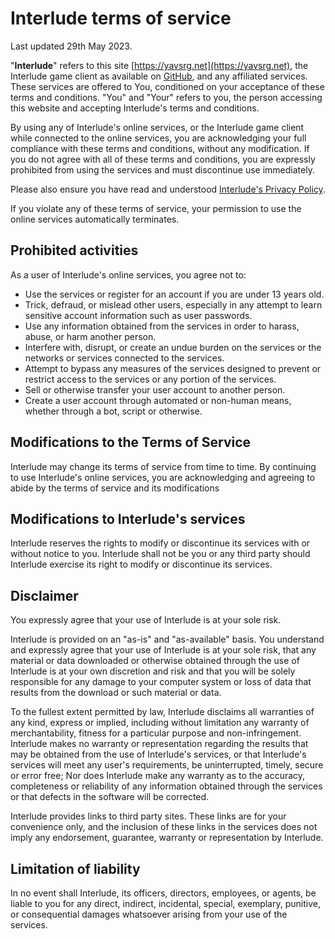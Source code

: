 # Interlude terms of service
Last updated 29th May 2023.

"**Interlude**" refers to this site [https://yavsrg.net](https://yavsrg.net), the Interlude game client as available on [GitHub](https://github.com/YAVSRG/Interlude), and any affiliated services. These services are offered to You, conditioned on your acceptance of these terms and conditions.
"You" and "Your" refers to you, the person accessing this website and accepting Interlude's terms and conditions.

By using any of Interlude's online services, or the Interlude game client while connected to the online services, you are acknowledging your full compliance with these terms and conditions, without any modification. If you do not agree with all of these terms and conditions, you are expressly prohibited from using the services and must discontinue use immediately.

Please also ensure you have read and understood [Interlude's Privacy Policy](privacy_policy.html).

If you violate any of these terms of service, your permission to use the online services automatically terminates.

## Prohibited activities
As a user of Interlude's online services, you agree not to:

- Use the services or register for an account if you are under 13 years old.
- Trick, defraud, or mislead other users, especially in any attempt to learn sensitive account information such as user passwords.
- Use any information obtained from the services in order to harass, abuse, or harm another person.
- Interfere with, disrupt, or create an undue burden on the services or the networks or services connected to the services.
- Attempt to bypass any measures of the services designed to prevent or restrict access to the services or any portion of the services.
- Sell or otherwise transfer your user account to another person.
- Create a user account through automated or non-human means, whether through a bot, script or otherwise.

## Modifications to the Terms of Service
Interlude may change its terms of service from time to time.
By continuing to use Interlude's online services, you are acknowledging and agreeing to abide by the terms of service and its modifications

## Modifications to Interlude's services
Interlude reserves the rights to modify or discontinue its services with or without notice to you. Interlude shall not be you or any third party should Interlude exercise its right to modify or discontinue its services.

## Disclaimer
You expressly agree that your use of Interlude is at your sole risk.

Interlude is provided on an "as-is" and "as-available" basis. You understand and expressly agree that your use of Interlude is at your sole risk, that any material or data downloaded or otherwise obtained through the use of Interlude is at your own discretion and risk and that you will be solely responsible for any damage to your computer system or loss of data that results from the download or such material or data.

To the fullest extent permitted by law, Interlude disclaims all warranties of any kind, express or implied, including without limitation any warranty of merchantability, fitness for a particular purpose and non-infringement. Interlude makes no warranty or representation regarding the results that may be obtained from the use of Interlude's services, or that Interlude's services will meet any user's requirements, be uninterrupted, timely, secure or error free; Nor does Interlude make any warranty as to the accuracy, completeness or reliability of any information obtained through the services or that defects in the software will be corrected.

Interlude provides links to third party sites. These links are for your convenience only, and the inclusion of these links in the services does not imply any endorsement, guarantee, warranty or representation by Interlude.

## Limitation of liability
In no event shall Interlude, its officers, directors, employees, or agents, be liable to you for any direct, indirect, incidental, special, exemplary, punitive, or consequential damages whatsoever arising from your use of the services.